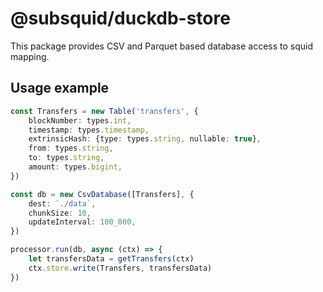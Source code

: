 # @subsquid/duckdb-store

This package provides CSV and Parquet based database access to squid mapping.

## Usage example

```ts
const Transfers = new Table('transfers', {
    blockNumber: types.int,
    timestamp: types.timestamp,
    extrinsicHash: {type: types.string, nullable: true},
    from: types.string,
    to: types.string,
    amount: types.bigint,
})

const db = new CsvDatabase([Transfers], {
    dest: `./data`,
    chunkSize: 10,
    updateInterval: 100_000,
})

processor.run(db, async (ctx) => {
    let transfersData = getTransfers(ctx)
    ctx.store.write(Transfers, transfersData)
})
```